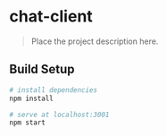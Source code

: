 # chat-client

> Place the project description here.

## Build Setup

``` bash
# install dependencies
npm install

# serve at localhost:3001
npm start
```